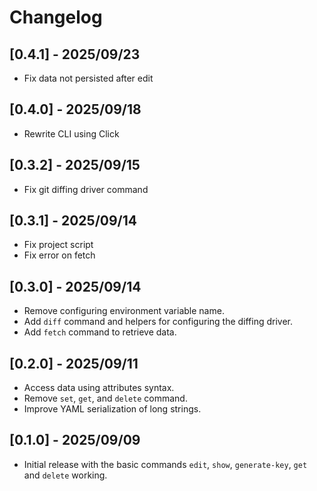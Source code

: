 # Changelog

## [0.4.1] - 2025/09/23

- Fix data not persisted after edit

## [0.4.0] - 2025/09/18

- Rewrite CLI using Click

## [0.3.2] - 2025/09/15

- Fix git diffing driver command

## [0.3.1] - 2025/09/14

- Fix project script
- Fix error on fetch

## [0.3.0] - 2025/09/14

- Remove configuring environment variable name.
- Add `diff` command and helpers for configuring the diffing driver.
- Add `fetch` command to retrieve data.

## [0.2.0] - 2025/09/11

- Access data using attributes syntax.
- Remove `set`, `get`, and `delete` command.
- Improve YAML serialization of long strings.

## [0.1.0] - 2025/09/09

- Initial release with the basic commands `edit`, `show`, `generate-key`,
 `get` and `delete` working.
